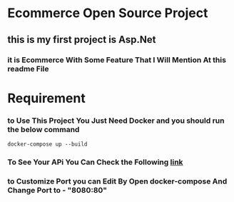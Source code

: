 # Ecommerce Open Source Project
## this is my first project is Asp.Net
### it is Ecommerce With Some Feature That I Will Mention At this readme File

# Requirement
### to Use This Project You Just Need  Docker and you should run the below command
```
docker-compose up --build
```
### To See Your APi You Can Check the Following [link](http://localhost:8080/swagger/index.html)
### to Customize Port you can Edit By Open **docker-compose** And Change Port to  - "8080:80" 

